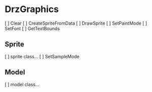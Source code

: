 # DrzGraphics

[ ] Clear
[ ] CreateSpriteFromData
[ ] DrawSprite
[ ] SetPaintMode
[ ] SetFont
[ ] GetTextBounds

## Sprite

[ ] sprite class...
[ ] SetSampleMode

## Model

[ ] model class...
